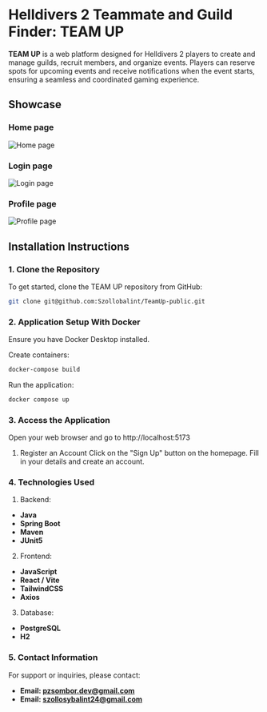 # Helldivers 2 Teammate and Guild Finder: TEAM UP

**TEAM UP** is a web platform designed for Helldivers 2 players to create and manage guilds, recruit members, and organize events. Players can reserve spots for upcoming events and receive notifications when the event starts, ensuring a seamless and coordinated gaming experience.

## Showcase

### Home page

![Home page](../teamUp/client/src/assets/HomePageSc.png)

### Login page

![Login page](../teamUp/client/src/assets/LoginSc.png)

### Profile page

![Profile page](../teamUp/client/src/assets/ProfilePageSc.png)

## Installation Instructions

### 1. Clone the Repository
To get started, clone the TEAM UP repository from GitHub:
```bash
git clone git@github.com:Szollobalint/TeamUp-public.git
```

### 2. Application Setup With Docker
Ensure you have Docker Desktop installed.

Create containers:

```bash
docker-compose build
```

Run the application:

```bash
docker compose up
```

### 3. Access the Application
   Open your web browser and go to http://localhost:5173

1. Register an Account
   Click on the "Sign Up" button on the homepage.
   Fill in your details and create an account.

   
### 4. Technologies Used

1. Backend:

- **Java**
- **Spring Boot**
- **Maven**
- **JUnit5**

2. Frontend:

- **JavaScript**
- **React / Vite**
- **TailwindCSS**
- **Axios**

3. Database:

- **PostgreSQL**
- **H2**

### 5. Contact Information
For support or inquiries, please contact:
- **Email: pzsombor.dev@gmail.com**
- **Email: szollosybalint24@gmail.com**
